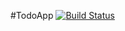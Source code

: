 #TodoApp
[![Build Status](https://travis-ci.com/anakhleh/Ocupado-Server.svg?branch=master)](https://travis-ci.com/anakhleh/Ocupado-Server)
